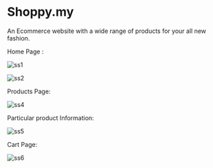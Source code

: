 # Shoppy.my
An Ecommerce website with a wide range of products for your all new fashion.



Home Page :



![ss1](https://user-images.githubusercontent.com/48278314/117936440-7bab0e80-b322-11eb-868b-e3f602f548cd.JPG)




![ss2](https://user-images.githubusercontent.com/48278314/117936464-81a0ef80-b322-11eb-9551-c77ce17a7563.JPG)



Products Page:



![ss4](https://user-images.githubusercontent.com/48278314/117936509-8e254800-b322-11eb-8001-b5843013ddc5.JPG)



Particular product Information:



![ss5](https://user-images.githubusercontent.com/48278314/117936543-9b423700-b322-11eb-8028-4a1d586eb2bb.JPG)



Cart Page:



![ss6](https://user-images.githubusercontent.com/48278314/117936580-a4330880-b322-11eb-817e-1ed43fe46523.JPG)
